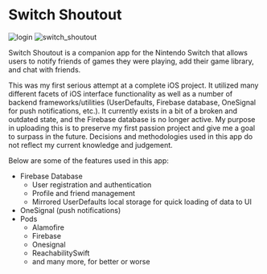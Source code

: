 # Switch Shoutout

![login](https://user-images.githubusercontent.com/94752449/152709335-67e85c32-594c-45af-a90a-7eb91ae9e90f.png) ![switch_shoutout](https://user-images.githubusercontent.com/94752449/150655719-b92391bc-591c-4fec-b73d-09a23fb4ba49.PNG)

Switch Shoutout is a companion app for the Nintendo Switch that allows users to notify friends of games they were playing, add their game library, and chat with friends.

This was my first serious attempt at a complete iOS project. It utilized many different facets of iOS interface functionality as well as a number of backend frameworks/utilities (UserDefaults, Firebase database, OneSignal for push notifications, etc.). It currently exists in a bit of a broken and outdated state, and the Firebase database is no longer active. My purpose in uploading this is to preserve my first passion project and give me a goal to surpass in the future. Decisions and methodologies used in this app do not reflect my current knowledge and judgement.

Below are some of the features used in this app:
- Firebase Database
  - User registration and authentication
  - Profile and friend management
  - Mirrored UserDefaults local storage for quick loading of data to UI
- OneSignal (push notifications)
- Pods
  - Alamofire
  - Firebase
  - Onesignal
  - ReachabilitySwift
  - and many more, for better or worse

